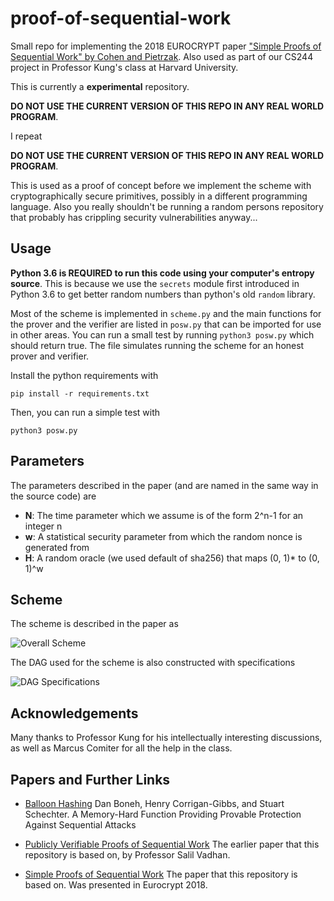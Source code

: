 # proof-of-sequential-work
Small repo for implementing the 2018 EUROCRYPT paper ["Simple Proofs of Sequential Work" by Cohen and Pietrzak](https://eprint.iacr.org/2018/183.pdf). Also used as part of our CS244 project in Professor Kung's class at Harvard University.

This is currently a __experimental__ repository. 

__DO NOT USE THE CURRENT VERSION OF THIS REPO IN ANY REAL WORLD PROGRAM__.

I repeat

__DO NOT USE THE CURRENT VERSION OF THIS REPO IN ANY REAL WORLD PROGRAM__.

This is used as a proof of concept before we implement the scheme with 
cryptographically secure primitives, possibly in a different programming language. 
Also you really shouldn't be running a random persons repository that
probably has crippling security vulnerabilities anyway...

## Usage

__Python 3.6 is REQUIRED to run this code using your computer's entropy source__. 
This is because we use the `secrets` module first introduced in Python 3.6 to 
get better random numbers than python's old `random` library.  


Most of the scheme is implemented in ```scheme.py``` and the main functions for 
the prover and the verifier are listed in ```posw.py``` that can be imported
for use in other areas. You can run a small test by running 
```python3 posw.py``` 
which should return true. The file simulates running the scheme for an honest 
prover and verifier. 

Install the python requirements with 
```
pip install -r requirements.txt
```
Then, you can run a simple test with 
```
python3 posw.py
```

## Parameters 

The parameters described in the paper (and are named in the same way in the source code) are
* __N__: The time parameter which we assume is of the form
    2^n-1 for an integer n
* __w__: A statistical security parameter from which the random nonce is generated from
* __H__: A random oracle (we used default of sha256) that maps (0, 1)* to (0, 1)^w

## Scheme
The scheme is described in the paper as 

![Overall Scheme](docs/overallscheme.png)

The DAG used for the scheme is also constructed with specifications

![DAG Specifications](docs/graphdef.png)

## Acknowledgements
Many thanks to Professor Kung for his intellectually interesting discussions, as well as Marcus Comiter for all the help in the class. 


## Papers and Further Links

* [Balloon Hashing](https://eprint.iacr.org/2016/027.pdf) Dan Boneh, Henry Corrigan-Gibbs, and Stuart Schechter. A Memory-Hard Function Providing Provable Protection Against Sequential Attacks

* [Publicly Verifiable Proofs of Sequential Work](https://eprint.iacr.org/2011/553.pdf) The earlier paper that this repository is based on, by Professor Salil Vadhan.

* [Simple Proofs of Sequential Work](https://eprint.iacr.org/2018/183.pdf) The paper that this repository is based on. Was presented in Eurocrypt 2018.

